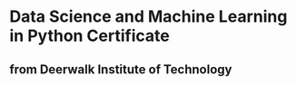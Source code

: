 # Data Science and Machine Learning in Python Certificate

## from Deerwalk Institute of Technology
